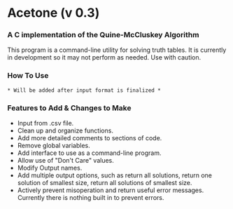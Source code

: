 Acetone (v 0.3)
====
### A C implementation of the Quine-McCluskey Algorithm

This program is a command-line utility for solving truth tables. It is currently in development so it may not perform as needed. Use with caution.

### How To Use
	* Will be added after input format is finalized *

### Features to Add & Changes to Make
-	Input from .csv file.
-	Clean up and organize functions.
-	Add more detailed comments to sections of code.
-	Remove global variables.
-	Add interface to use as a command-line program.
-	Allow use of "Don't Care" values.
-	Modify Output names.
-	Add multiple output options, such as return all solutions, return one solution of smallest size, return all solutions of smallest size.
-	Actively prevent misoperation and return useful error messages. Currently there is nothing built in to prevent errors.

